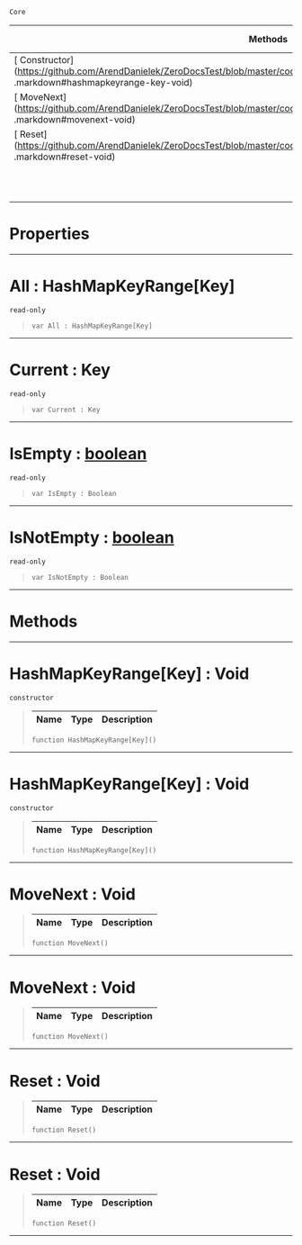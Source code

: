  `Core`

|Methods|Properties|Base Classes|Derived Classes|
|---|---|---|---|
|[ Constructor](https://github.com/ArendDanielek/ZeroDocsTest/blob/master/code_reference/zilch_base_types/hashmapkeyrange_key .markdown#hashmapkeyrange-key-void)|[ All](https://github.com/ArendDanielek/ZeroDocsTest/blob/master/code_reference/zilch_base_types/hashmapkeyrange_key .markdown#all-zero-engine-document)| | |
|[ MoveNext](https://github.com/ArendDanielek/ZeroDocsTest/blob/master/code_reference/zilch_base_types/hashmapkeyrange_key .markdown#movenext-void)|[ Current](https://github.com/ArendDanielek/ZeroDocsTest/blob/master/code_reference/zilch_base_types/hashmapkeyrange_key .markdown#current-key)| | |
|[ Reset](https://github.com/ArendDanielek/ZeroDocsTest/blob/master/code_reference/zilch_base_types/hashmapkeyrange_key .markdown#reset-void)|[ IsEmpty](https://github.com/ArendDanielek/ZeroDocsTest/blob/master/code_reference/zilch_base_types/hashmapkeyrange_key .markdown#isempty-zero-engine-docu)| | |
| |[ IsNotEmpty](https://github.com/ArendDanielek/ZeroDocsTest/blob/master/code_reference/zilch_base_types/hashmapkeyrange_key .markdown#isnotempty-zero-engine-d)| | |


 #  Properties


---  
 #  All : HashMapKeyRange[Key]

 `read-only`

> 
> ``` lang=cpp, name=Zilch
> var All : HashMapKeyRange[Key]


---  
 #  Current : Key

 `read-only`

> 
> ``` lang=cpp, name=Zilch
> var Current : Key


---  
 #  IsEmpty : [boolean](https://github.com/ArendDanielek/ZeroDocsTest/blob/master/code_reference/zilch_base_types/boolean.markdown)

 `read-only`

> 
> ``` lang=cpp, name=Zilch
> var IsEmpty : Boolean


---  
 #  IsNotEmpty : [boolean](https://github.com/ArendDanielek/ZeroDocsTest/blob/master/code_reference/zilch_base_types/boolean.markdown)

 `read-only`

> 
> ``` lang=cpp, name=Zilch
> var IsNotEmpty : Boolean


---  
 #  Methods


---  
 #  HashMapKeyRange[Key] : Void

 `constructor`

> 
> |Name|Type|Description|
> |---|---|---|
> ``` lang=cpp, name=Zilch
> function HashMapKeyRange[Key]()
> ``` 


---  
 #  HashMapKeyRange[Key] : Void

 `constructor`

> 
> |Name|Type|Description|
> |---|---|---|
> ``` lang=cpp, name=Zilch
> function HashMapKeyRange[Key]()
> ``` 


---  
 #  MoveNext : Void

> 
> |Name|Type|Description|
> |---|---|---|
> ``` lang=cpp, name=Zilch
> function MoveNext()
> ``` 


---  
 #  MoveNext : Void

> 
> |Name|Type|Description|
> |---|---|---|
> ``` lang=cpp, name=Zilch
> function MoveNext()
> ``` 


---  
 #  Reset : Void

> 
> |Name|Type|Description|
> |---|---|---|
> ``` lang=cpp, name=Zilch
> function Reset()
> ``` 


---  
 #  Reset : Void

> 
> |Name|Type|Description|
> |---|---|---|
> ``` lang=cpp, name=Zilch
> function Reset()
> ``` 


---  
 
  
  
  
  
  
  
  

 